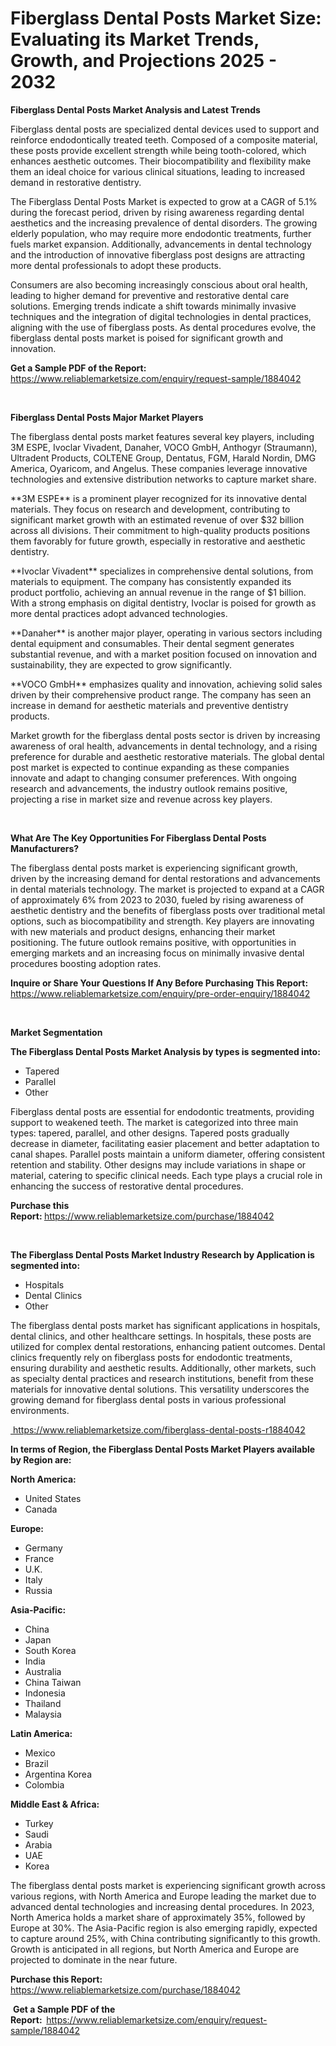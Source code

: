 <p><h1>Fiberglass Dental Posts Market Size: Evaluating its Market Trends, Growth, and Projections 2025 - 2032</h1></p><p><strong>Fiberglass Dental Posts Market Analysis and Latest Trends</strong></p>
<p><p>Fiberglass dental posts are specialized dental devices used to support and reinforce endodontically treated teeth. Composed of a composite material, these posts provide excellent strength while being tooth-colored, which enhances aesthetic outcomes. Their biocompatibility and flexibility make them an ideal choice for various clinical situations, leading to increased demand in restorative dentistry.</p><p>The Fiberglass Dental Posts Market is expected to grow at a CAGR of 5.1% during the forecast period, driven by rising awareness regarding dental aesthetics and the increasing prevalence of dental disorders. The growing elderly population, who may require more endodontic treatments, further fuels market expansion. Additionally, advancements in dental technology and the introduction of innovative fiberglass post designs are attracting more dental professionals to adopt these products.</p><p>Consumers are also becoming increasingly conscious about oral health, leading to higher demand for preventive and restorative dental care solutions. Emerging trends indicate a shift towards minimally invasive techniques and the integration of digital technologies in dental practices, aligning with the use of fiberglass posts. As dental procedures evolve, the fiberglass dental posts market is poised for significant growth and innovation.</p></p>
<p><strong>Get a Sample PDF of the Report:&nbsp;</strong> <a href="https://www.reliablemarketsize.com/enquiry/request-sample/1884042?utm_campaign=2520&utm_medium=2&utm_source=Github&utm_content=ia&utm_term=13042025&utm_id=fiberglass-dental-posts">https://www.reliablemarketsize.com/enquiry/request-sample/1884042</a></p>
<p>&nbsp;</p>
<p><strong>Fiberglass Dental Posts Major Market Players</strong></p>
<p><p>The fiberglass dental posts market features several key players, including 3M ESPE, Ivoclar Vivadent, Danaher, VOCO GmbH, Anthogyr (Straumann), Ultradent Products, COLTENE Group, Dentatus, FGM, Harald Nordin, DMG America, Oyaricom, and Angelus. These companies leverage innovative technologies and extensive distribution networks to capture market share.</p><p>**3M ESPE** is a prominent player recognized for its innovative dental materials. They focus on research and development, contributing to significant market growth with an estimated revenue of over $32 billion across all divisions. Their commitment to high-quality products positions them favorably for future growth, especially in restorative and aesthetic dentistry.</p><p>**Ivoclar Vivadent** specializes in comprehensive dental solutions, from materials to equipment. The company has consistently expanded its product portfolio, achieving an annual revenue in the range of $1 billion. With a strong emphasis on digital dentistry, Ivoclar is poised for growth as more dental practices adopt advanced technologies.</p><p>**Danaher** is another major player, operating in various sectors including dental equipment and consumables. Their dental segment generates substantial revenue, and with a market position focused on innovation and sustainability, they are expected to grow significantly. </p><p>**VOCO GmbH** emphasizes quality and innovation, achieving solid sales driven by their comprehensive product range. The company has seen an increase in demand for aesthetic materials and preventive dentistry products.</p><p>Market growth for the fiberglass dental posts sector is driven by increasing awareness of oral health, advancements in dental technology, and a rising preference for durable and aesthetic restorative materials. The global dental post market is expected to continue expanding as these companies innovate and adapt to changing consumer preferences. With ongoing research and advancements, the industry outlook remains positive, projecting a rise in market size and revenue across key players.</p></p>
<p>&nbsp;</p>
<p><strong>What Are The Key Opportunities For Fiberglass Dental Posts Manufacturers?</strong></p>
<p><p>The fiberglass dental posts market is experiencing significant growth, driven by the increasing demand for dental restorations and advancements in dental materials technology. The market is projected to expand at a CAGR of approximately 6% from 2023 to 2030, fueled by rising awareness of aesthetic dentistry and the benefits of fiberglass posts over traditional metal options, such as biocompatibility and strength. Key players are innovating with new materials and product designs, enhancing their market positioning. The future outlook remains positive, with opportunities in emerging markets and an increasing focus on minimally invasive dental procedures boosting adoption rates.</p></p>
<p><strong>Inquire or Share Your Questions If Any Before Purchasing This Report:</strong> <a href="https://www.reliablemarketsize.com/enquiry/pre-order-enquiry/1884042?utm_campaign=2520&utm_medium=2&utm_source=Github&utm_content=ia&utm_term=13042025&utm_id=fiberglass-dental-posts">https://www.reliablemarketsize.com/enquiry/pre-order-enquiry/1884042</a></p>
<p>&nbsp;</p>
<p><strong>Market Segmentation</strong></p>
<p><strong>The Fiberglass Dental Posts Market Analysis by types is segmented into:</strong></p>
<p><ul><li>Tapered</li><li>Parallel</li><li>Other</li></ul></p>
<p><p>Fiberglass dental posts are essential for endodontic treatments, providing support to weakened teeth. The market is categorized into three main types: tapered, parallel, and other designs. Tapered posts gradually decrease in diameter, facilitating easier placement and better adaptation to canal shapes. Parallel posts maintain a uniform diameter, offering consistent retention and stability. Other designs may include variations in shape or material, catering to specific clinical needs. Each type plays a crucial role in enhancing the success of restorative dental procedures.</p></p>
<p><strong>Purchase this Report:&nbsp;</strong><a href="https://www.reliablemarketsize.com/purchase/1884042?utm_campaign=2520&utm_medium=2&utm_source=Github&utm_content=ia&utm_term=13042025&utm_id=fiberglass-dental-posts">https://www.reliablemarketsize.com/purchase/1884042</a></p>
<p>&nbsp;</p>
<p><strong>The Fiberglass Dental Posts Market Industry Research by Application is segmented into:</strong></p>
<p><ul><li>Hospitals</li><li>Dental Clinics</li><li>Other</li></ul></p>
<p><p>The fiberglass dental posts market has significant applications in hospitals, dental clinics, and other healthcare settings. In hospitals, these posts are utilized for complex dental restorations, enhancing patient outcomes. Dental clinics frequently rely on fiberglass posts for endodontic treatments, ensuring durability and aesthetic results. Additionally, other markets, such as specialty dental practices and research institutions, benefit from these materials for innovative dental solutions. This versatility underscores the growing demand for fiberglass dental posts in various professional environments.</p></p>
<p><a href="https://www.reliablemarketsize.com/fiberglass-dental-posts-r1884042?utm_campaign=2520&utm_medium=2&utm_source=Github&utm_content=ia&utm_term=13042025&utm_id=fiberglass-dental-posts">&nbsp;https://www.reliablemarketsize.com/fiberglass-dental-posts-r1884042</a></p>
<p><strong>In terms of Region, the Fiberglass Dental Posts Market Players available by Region are:</strong></p>
<p>
    <p> <strong> North America: </strong>
        <ul>
            <li>United States</li>
            <li>Canada</li>
        </ul>
        </p> 
    <p> <strong> Europe: </strong>
        <ul>
            <li>Germany</li>
            <li>France</li>
            <li>U.K.</li>
            <li>Italy</li>
            <li>Russia</li>
        </ul>
        </p> 
    <p> <strong> Asia-Pacific: </strong>
        <ul>
            <li>China</li>
            <li>Japan</li>
            <li>South Korea</li>
            <li>India</li>
            <li>Australia</li>
            <li>China Taiwan</li>
            <li>Indonesia</li>
            <li>Thailand</li>
            <li>Malaysia</li>
        </ul>
        </p> 
    <p> <strong> Latin America: </strong>
        <ul>
            <li>Mexico</li>
            <li>Brazil</li>
            <li>Argentina Korea</li>
            <li>Colombia</li>
        </ul>
        </p> 
    <p> <strong> Middle East & Africa: </strong>
        <ul>
            <li>Turkey</li>
            <li>Saudi</li>
            <li>Arabia</li>
            <li>UAE</li>
            <li>Korea</li>
        </ul>
    </p>
    </p>
<p><p>The fiberglass dental posts market is experiencing significant growth across various regions, with North America and Europe leading the market due to advanced dental technologies and increasing dental procedures. In 2023, North America holds a market share of approximately 35%, followed by Europe at 30%. The Asia-Pacific region is also emerging rapidly, expected to capture around 25%, with China contributing significantly to this growth. Growth is anticipated in all regions, but North America and Europe are projected to dominate in the near future.</p></p>
<p><strong>Purchase this Report: </strong><a href="https://www.reliablemarketsize.com/purchase/1884042?utm_campaign=2520&utm_medium=2&utm_source=Github&utm_content=ia&utm_term=13042025&utm_id=fiberglass-dental-posts">https://www.reliablemarketsize.com/purchase/1884042</a></p>
<p>&nbsp;<strong>Get a Sample PDF of the Report:&nbsp;&nbsp;</strong><a href="https://www.reliablemarketsize.com/enquiry/request-sample/1884042?utm_campaign=2520&utm_medium=2&utm_source=Github&utm_content=ia&utm_term=13042025&utm_id=fiberglass-dental-posts">https://www.reliablemarketsize.com/enquiry/request-sample/1884042</a></p>
<p><strong></strong></p>
<p><p></p><p></p><p></p></p>